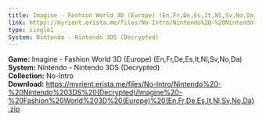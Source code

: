 ```yaml
---
title: Imagine - Fashion World 3D (Europe) (En,Fr,De,Es,It,Nl,Sv,No,Da)
link: https://myrient.erista.me/files/No-Intro/Nintendo%20-%20Nintendo%203DS%20(Decrypted)/Imagine%20-%20Fashion%20World%203D%20(Europe)%20(En,Fr,De,Es,It,Nl,Sv,No,Da).zip
type: single1
System: Nintendo - Nintendo 3DS (Decrypted)
---
```

<b>Game:</b> Imagine - Fashion World 3D (Europe) (En,Fr,De,Es,It,Nl,Sv,No,Da)<br>
<b>System:</b> Nintendo - Nintendo 3DS (Decrypted)<br>
<b>Collection:</b> No-Intro<br>
<b>Download:</b> https://myrient.erista.me/files/No-Intro/Nintendo%20-%20Nintendo%203DS%20(Decrypted)/Imagine%20-%20Fashion%20World%203D%20(Europe)%20(En,Fr,De,Es,It,Nl,Sv,No,Da).zip